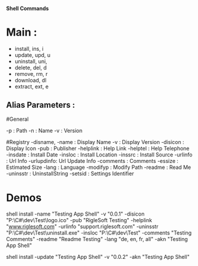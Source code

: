﻿

#### Shell Commands
# Main : 
- install, ins, i
- update, upd, u
- uninstall, uni,
- delete, del, d
- remove, rm, r
- download, dl
- extract, ext, e

## Alias Parameters : 

#General 

-p : Path
-n : Name
-v : Version

#Registry
-disname, -name : Display Name
-v : Display Version
-disicon : Display Icon
-pub : Publisher
-helplink : Help Link
-helptel : Help Telephone
-insdate : Install Date
-insloc : Install Location
-inssrc : Install Source
-urlinfo : Url Info
-urlupdinfo: Url Update Info
-comments : Comments
-essize : Estimated Size
-lang : Language
-modifyp : Modify Path
-readme : Read Me
-uninsstr : UninstallString
-setsid : Settings Identifier



# Demos

shell install -name "Testing App Shell" -v "0.0.1" -disicon "P:\C#\dev\Test\logo.ico" -pub "RigleSoft Testing" -helplink "www.riglesoft.com" -urlinfo "support.riglesoft.com" -uninsstr "P:\C#\dev\Test\uninstall.exe" -insloc "P:\C#\dev\Test" -comments "Testing Comments" -readme "Readme Testing" -lang "de, en, fr, all" -akn "Testing App Shell"

shell install -update "Testing App Shell" -v "0.0.2" -akn "Testing App Shell"



